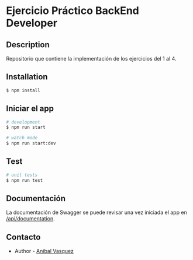 # Ejercicio Práctico BackEnd Developer

## Description

Repositorio que contiene la implementación de los ejercicios del 1 al 4.

## Installation

```bash
$ npm install
```

## Iniciar el app

```bash
# development
$ npm run start

# watch mode
$ npm run start:dev
```

## Test

```bash
# unit tests
$ npm run test
```

## Documentación

La documentación de Swagger se puede revisar una vez iniciada el app en <a href="http://localhost:3000/api/doc" target="_blank">/api/documentation</a>.

## Contacto

- Author - [Anibal Vasquez](https://www.linkedin.com/in/anibal-vasquez-9095b5175/)
